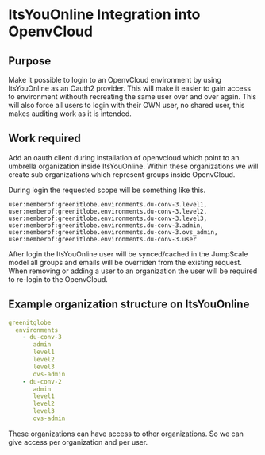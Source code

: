 # ItsYouOnline Integration into OpenvCloud

## Purpose

Make it possible to login to an OpenvCloud environment by using ItsYouOnline as an Oauth2 provider.
This will make it easier to gain access to environment withouth recreating the same user over and over again.
This will also force all users to login with their OWN user, no shared user, this makes auditing work as it is intended.

## Work required

Add an oauth client during installation of openvcloud which point to an umbrella organization inside ItsYouOnline.
Within these organizations we will create sub organizations which represent groups inside OpenvCloud.

During login the requested scope will be something like this.
```
user:memberof:greenitlobe.environments.du-conv-3.level1,
user:memberof:greenitlobe.environments.du-conv-3.level2,
user:memberof:greenitlobe.environments.du-conv-3.level3,
user:memberof:greenitlobe.environments.du-conv-3.admin,
user:memberof:greenitlobe.environments.du-conv-3.ovs_admin,
user:memberof:greenitlobe.environments.du-conv-3.user
```

After login the ItsYouOnline user will be synced/cached in the JumpScale model all groups and emails will be overriden from the existing request.
When removing or adding a user to an organization the user will be required to re-login to the OpenvCloud.


## Example organization structure on ItsYouOnline
```yaml
greenitglobe
  environments
    - du-conv-3
       admin
       level1
       level2
       level3
       ovs-admin
    - du-conv-2
       admin
       level1
       level2
       level3
       ovs-admin
```

These organizations can have access to other organizations. So we can give access per organization and per user.
